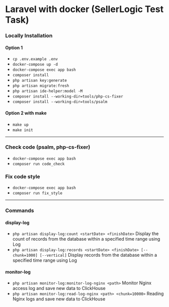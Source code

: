 # Laravel with docker (SellerLogic Test Task)

### Locally Installation

#### Option 1
- `cp .env.example .env`
- `docker-compose up -d`
- `docker-compose exec app bash`
- `composer install`
- `php artisan key:generate`
- `php artisan migrate:fresh`
- `php artisan ide-helper:model -M`
- `composer install --working-dir=tools/php-cs-fixer`
- `composer install --working-dir=tools/psalm`

#### Option 2 with make
- `make up`
- `make init`

---

### Check code (psalm, php-cs-fixer)
- `docker-compose exec app bash`
- `composer run code_check`

### Fix code style
- `docker-compose exec app bash`
- `composer run fix_style`


---
### Commands

#### display-log
- `php artisan display-log:count <startDate> <finishDate>` Display the count of records from the database within a specified time range using Log
- `php artisan display-log:records <startDate> <finishDate> [--chunk=1000] [--vertical]` Display records from the database within a specified time range using Log


#### monitor-log
- `php artisan monitor-log:monitor-log-nginx <path>` Monitor Nginx access log and save new data to ClickHouse
- `php artisan monitor-log:read-log-nginx <path> <chunk=10000>` Reading Nginx logs and save new data to ClickHouse
